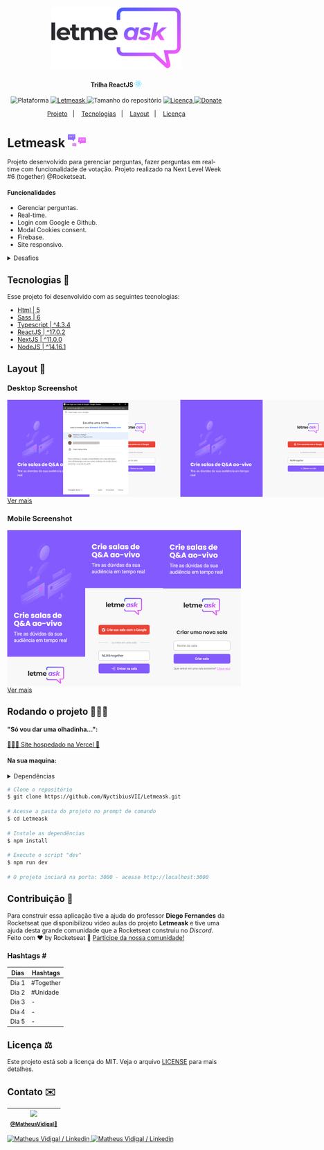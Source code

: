 <h1 align="center">
    <br>
    <img src="./.github/logo-full.svg" width="300" heigh="150" alt="Logo letmeask">
</h1>
<h4 align="center">
    Trilha ReactJS <img src="./.github/logo-icon-react.svg" height="15" alt="Logo icon react">
</h4>
<!-- <h4 align="center">Projeto web construído durante o Next Level Week #06-Together com a Rocketseat/DiegoFernandes.</h4> -->
<p align="center">
    <img alt="Plataforma" src="https://img.shields.io/static/v1?label=Plataforma&message=Mobile/PC&color=ff59f8&labelColor=835afd">
    <a aria-label="Completado" href="https://nextlevelweek.com/episodios/react/aula-5/edicao/6">
        <img alt="Letmeask" src="https://img.shields.io/badge/Letmeask-NLW 6.0-ff59f8?logo=data:image/png;base64,iVBORw0KGgoAAAANSUhEUgAAABAAAAAQCAMAAAAoLQ9TAAAALVBMVEVHcExxWsF0XMJzXMJxWcFsUsD///9jRrzY0u6Xh9Gsn9n39fyMecy0qd2bjNJWBT0WAAAABHRSTlMA2Do606wF2QAAAGlJREFUGJVdj1cWwCAIBLEsRU3uf9xobDH8+GZwUYi8i6ucJwrxKE+7D0G9Q4vlYqtmCSjndr4CgCgzlyFgfKfKCVO0LrPKjmiqMxGXkJwNnXskqWG+1oSM+BSwD8f29YLNjvx/OQrn+g99oQSoNmt3PgAAAABJRU5ErkJggg==&labelColor=835afd"></img>
    </a>
    <img alt="Tamanho do repositório" src="https://img.shields.io/github/repo-size/NyctibiusVII/Letmeask?color=ff59f8&labelColor=835afd">
    <a href="https://github.com/NyctibiusVII/Letmeask/blob/main/LICENSE">
        <img alt="Licença" src="https://img.shields.io/static/v1?label=License&message=MIT&color=ff59f8&labelColor=835afd">
    </a>
    <a href="https://picpay.me/Matheus_nyctibius_vii">
        <img alt="Donate" src="https://img.shields.io/static/v1?label=$&message=Donate&color=ff59f8&labelColor=835afd">
    </a>
</p>
<p align="center">
    <a href="#Letmeask-">Projeto</a>&nbsp;&nbsp;&nbsp;|&nbsp;&nbsp;&nbsp;
    <a href="#tecnologias-">Tecnologias</a>&nbsp;&nbsp;&nbsp;|&nbsp;&nbsp;&nbsp;
    <a href="#layout-">Layout</a>&nbsp;&nbsp;&nbsp;|&nbsp;&nbsp;&nbsp;
    <a href="#licença-%EF%B8%8F">Licença</a>
</p>
<!--
<p align="center">
    <a href="README.md">Inglês</a>
    ·
    <a href="README-pt.md">Português</a>
</p>
-->

# Letmeask <img src=".github/logo-letmeask.svg" width="42" alt="logo icon">
Projeto desenvolvido para gerenciar perguntas, fazer perguntas em real-time com funcionalidade de votação. Projeto realizado na Next Level Week #6 (together) @Rocketseat.

#### Funcionalidades
* Gerenciar perguntas.
* Real-time.
* Login com Google e Github.
* Modal Cookies consent.
* Firebase.
* Site responsivo.

<details>
    <summary>Desafios</summary>

```
✔ - Documentar bem o projeto
✔ - Melhorar o estilo: Responsividade e Design
✖ - Bloquear funcionalidades se não estiver logado
✖ - Banco de dados
✖ - Next PWA

Funcionalidades:
    - Trocar o tema da aplicação: Light e Dark
    ✔ - Banco de dados externo (Firebase)
    ✔ - oAuth github (Pagina de login)
    - Firebase:
        ✔ - Login com Google
        ✖ - Login com Github
    ✖ - Modal:
        ✖ - Close room
        ✖ - Delete question
    - Telas:
        ✔ - Home(index)
        ✔ - createRoom
        - roomQA:
            - user
            - admin
        - 404
```
</details>

## Tecnologias 🚀
Esse projeto foi desenvolvido com as seguintes tecnologias:
- [Html | 5](https://pt.wikipedia.org/wiki/HTML)
- [Sass | 6](https://sass-lang.com/)
- [Typescript | ^4.3.4](https://www.typescriptlang.org/)
- [ReactJS | ^17.0.2](https://pt-br.reactjs.org/)
- [NextJS | ^11.0.0](https://nextjs.org/)
- [NodeJS | ^14.16.1](https://nodejs.org/en/)

## Layout 🚧
### Desktop Screenshot
<div style="display: flex; flex-direction: 'column'; align-items: 'center';">
<!-- Responsive, 1366 x 768, 50% (Laptop L - 1366px)-->
    <!--<img width="400px" src="./.github/desktop/home.png">-->
    <img width="400px" src="./.github/desktop/home-login.png">
    <img width="400px" src="./.github/desktop/home-enter-this-room.png">
    <img width="400px" src="./.github/desktop/createRoom.png">
    <!--<img width="400px" src="./.github/desktop/admin-roomQA-with-questions.png">-->
    <!--<img width="400px" src="./.github/desktop/admin-roomQA-with-questions-being-answered.png">-->
    <!--<img width="400px" src="./.github/desktop/admin-roomQA-with-questions-answered.png">-->
    <!--<img width="400px" src="./.github/desktop/admin-roomQA-without-questions.png">-->
    <!--<img width="400px" src="./.github/desktop/modal-close-room.png">-->
    <!--<img width="400px" src="./.github/desktop/modal-delete-question.png">-->
    <!--<img width="400px" src="./.github/desktop/settings.png">-->
</div>
<a href="./.github/README-IMGS.md">Ver mais</a>

### Mobile Screenshot
<div style="display: flex; flex-direction: 'row';">
<!-- Responsive, 320 x 720, 75% (Mobile L - 320px)-->
    <img width="180px" src="./.github/mobile/home.png">
    <!--<img width="180px" src="./.github/mobile/home-login.png">-->
    <img width="180px" src="./.github/mobile/home-enter-this-room.png">
    <img width="180px" src="./.github/mobile/createRoom.png">
    <!--<img width="180px" src="./.github/mobile/admin-roomQA-with-questions.png">-->
    <!--<img width="180px" src="./.github/mobile/admin-roomQA-with-questions-being-answered.png">-->
    <!--<img width="180px" src="./.github/mobile/admin-roomQA-with-questions-answered.png">-->
    <!--<img width="180px" src="./.github/mobile/admin-roomQA-without-questions.png">-->
    <!--<img width="180px" src="./.github/mobile/modal-close-room.png">-->
    <!--<img width="180px" src="./.github/mobile/modal-delete-question.png">-->
    <!--<img width="180px" src="./.github/mobile/settings.png">-->
</div>
<a href="./.github/README-IMGS.md">Ver mais</a>
<!-- IMGS
    ------------------------------------------
    home
    home-login
    home-enter-this-room
    ------------------------------------------
    createRoom
    ------------------------------------------
    admin-roomQA-with-questions
    admin-roomQA-with-questions-being-answered
    admin-roomQA-with-questions-answered
    admin-roomQA-without-questions
    user-roomQA-with-questions
    user-roomQA-without-questions
    ------------------------------------------
    modal-close-room
    modal-delete-question
    ------------------------------------------
    settings
    ------------------------------------------
-->

## Rodando o projeto 🚴🏻‍♂️
#### "Só vou dar uma olhadinha...":
  <a href="https://letmeask-nyctibiusvii.vercel.app/">🙋🏻‍♀️ Site hospedado na Vercel 💬</a>

#### Na sua maquina:
<details>
    <summary>Dependências</summary>

```json
  "dependencies": {
    "firebase": "^8.6.8",
    "next": "11.0.0",
    "react": "17.0.2",
    "react-dom": "17.0.2",
    "sass": "^1.35.1"
  },
  "devDependencies": {
    "@types/react": "17.0.11",
    "eslint": "7.29.0",
    "eslint-config-next": "11.0.0",
    "next-sitemap": "^1.6.121",
    "typescript": "4.3.4"
  }
```
> Ex: `$ npm install _____` para instalar as dependências

> Utilize a tag `-D` para instalar as dependências de desenvolvimento.
> Utilize a tag `@types` para instalar o suporte a Typescript.
> Utilize a tag `@latest` para instalar a versão mais recente.
</details>

```bash
# Clone o repositório
$ git clone https://github.com/NyctibiusVII/Letmeask.git

# Acesse a pasta do projeto no prompt de comando
$ cd Letmeask

# Instale as dependências
$ npm install

# Execute o script "dev"
$ npm run dev

# O projeto inciará na porta: 3000 - acesse http://localhost:3000
```

## Contribuição 💭
Para construir essa aplicação tive a ajuda do professor **Diego Fernandes** da Rocketseat que disponibilizou video aulas do projeto **Letmeask** e tive uma ajuda desta grande comunidade que a Rocketseat construiu no *Discord*.
Feito com ♥ by Rocketseat :wave: [Participe da nossa comunidade!](https://discord.gg/YxU7fJT)

### Hashtags \#
| Dias  | Hashtags  |
|-------|-----------|
| Dia 1 | #Together |
| Dia 2 | #Unidade  |
| Dia 3 | - |
| Dia 4 | - |
| Dia 5 | - |

## Licença ⚖️
Este projeto está sob a licença do MIT. Veja o arquivo [LICENSE](https://github.com/NyctibiusVII/Letmeask/blob/main/LICENSE) para mais detalhes.

## Contato ✉️
| <img src="https://user-images.githubusercontent.com/52816125/90341686-05b68880-dfd8-11ea-969c-70c9ce9d0278.jpg" width=100><br><sub><a href="https://www.instagram.com/nyctibius_vii/?hl=pt-br">@MatheusVidigal🦊</a></sub> |
| :---: |

<p align="left">
    <a href="https://www.linkedin.com/in/matheus-vidigal-nyctibiusvii/">
        <img alt="Matheus Vidigal / Linkedin" src="https://img.shields.io/badge/-Matheus Vidigal-835afd?style=flat&logo=Linkedin&logoColor=fff" />
    </a>
    <a href="https://mail.google.com/mail/u/1/#inbox?compose=GTvVlcSGLCKpKJfwPsKKqzXBplKkGtCLvCQcFWdWxCxQFfkHzzjVkgzrMFPBgKBmWFHvrjrCsMqSH">
        <img alt="Matheus Vidigal / Linkedin" src="https://img.shields.io/badge/-Matheus Vidigal-ff59f8?style=flat&logo=Gmail&logoColor=fff" />
    </a>
</p>

